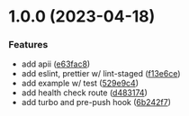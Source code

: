 # 1.0.0 (2023-04-18)


### Features

* add apii ([e63fac8](https://github.com/jrobic/ts-monorepo-template/commit/e63fac8f9114ad1e577af369dbd6eb25a5613f01))
* add eslint, prettier w/ lint-staged ([f13e6ce](https://github.com/jrobic/ts-monorepo-template/commit/f13e6ce8374fb83f8d8f11c08be46ad3b0917657))
* add example w/ test ([529e9c4](https://github.com/jrobic/ts-monorepo-template/commit/529e9c4ce1412b534c082b59234242140e77df0b))
* add health check route ([d483174](https://github.com/jrobic/ts-monorepo-template/commit/d483174760d833dd67cd141edbd4771dd078b8a8))
* add turbo and pre-push hook ([6b242f7](https://github.com/jrobic/ts-monorepo-template/commit/6b242f7e9ac1c3e6a5cecea289152205cdc30b9b))

